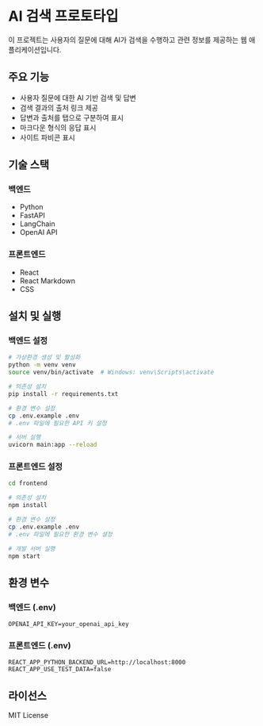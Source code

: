 # AI 검색 프로토타입

이 프로젝트는 사용자의 질문에 대해 AI가 검색을 수행하고 관련 정보를 제공하는 웹 애플리케이션입니다.

## 주요 기능

- 사용자 질문에 대한 AI 기반 검색 및 답변
- 검색 결과의 출처 링크 제공
- 답변과 출처를 탭으로 구분하여 표시
- 마크다운 형식의 응답 표시
- 사이트 파비콘 표시

## 기술 스택

### 백엔드
- Python
- FastAPI
- LangChain
- OpenAI API

### 프론트엔드
- React
- React Markdown
- CSS

## 설치 및 실행

### 백엔드 설정
```bash
# 가상환경 생성 및 활성화
python -m venv venv
source venv/bin/activate  # Windows: venv\Scripts\activate

# 의존성 설치
pip install -r requirements.txt

# 환경 변수 설정
cp .env.example .env
# .env 파일에 필요한 API 키 설정

# 서버 실행
uvicorn main:app --reload
```

### 프론트엔드 설정
```bash
cd frontend

# 의존성 설치
npm install

# 환경 변수 설정
cp .env.example .env
# .env 파일에 필요한 환경 변수 설정

# 개발 서버 실행
npm start
```

## 환경 변수

### 백엔드 (.env)
```
OPENAI_API_KEY=your_openai_api_key
```

### 프론트엔드 (.env)
```
REACT_APP_PYTHON_BACKEND_URL=http://localhost:8000
REACT_APP_USE_TEST_DATA=false
```

## 라이선스

MIT License 